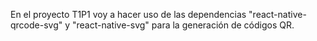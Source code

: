 En el proyecto T1P1 voy a hacer uso de las dependencias "react-native-qrcode-svg" y "react-native-svg" para la generación de códigos QR.
